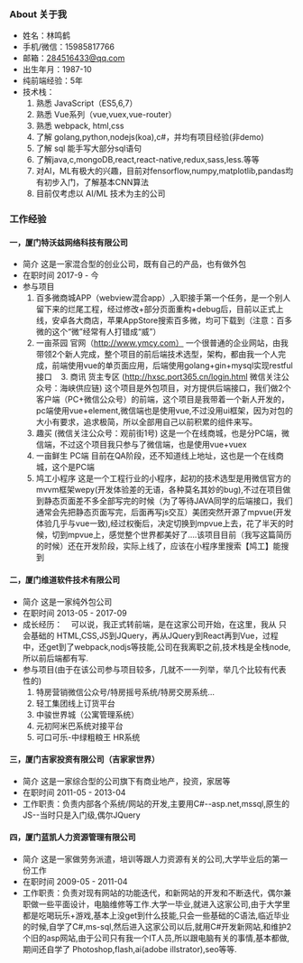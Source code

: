 ### About 关于我
* 姓名：林鸣鹤
* 手机/微信：15985817766
* 邮箱：284516433@qq.com
* 出生年月：1987-10
* 纯前端经验：5年
* 技术栈：
    1. 熟悉 JavaScript（ES5,6,7）
    2. 熟悉 Vue系列（vue,vuex,vue-router）
    3. 熟悉 webpack, html,css
    4. 了解 golang,python,nodejs(koa),c#，并均有项目经验(非demo)
    5. 了解 sql 能手写大部分sql语句
    6. 了解java,c,mongoDB,react,react-native,redux,sass,less.等等 
    7. 对AI，ML有极大的兴趣，目前对fensorflow,numpy,matplotlib,pandas均有初步入门，了解基本CNN算法
    8. 目前仅考虑以 AI/ML 技术为主的公司
### 工作经验
#### 一，厦门特沃兹网络科技有限公司
* 简介 这是一家混合型的创业公司，既有自己的产品，也有做外包
* 在职时间 2017-9 - 今
* 参与项目
    1. 百多微商城APP（webview混合app）,入职接手第一个任务，是一个别人留下来的烂尾工程，经过修改+部分页面重构+debug后，目前以正式上线，安卓各大商店，苹果AppStore搜索百多微，均可下载到（注意：百多微的这个“微”经常有人打错成“威”）
    2. 一亩茶园 官网（http://www.ymcy.com） 一个很普通的企业网站，由我带领2个新人完成，整个项目的前后端技术选型，架构，都由我一个人完成，前端使用vue的单页面应用，后端使用golang+gin+mysql实现restful接口
    3. 商讯 货主专区 (http://hxsc.port365.cn/login.html 微信关注公众号：海峡供应链) 这个项目是外包项目，对方提供后端接口，我们做2个客户端（PC+微信公众号）的前端，这个项目是我带着一个新人开发的，pc端使用vue+element,微信端也是使用vue,不过没用ui框架，因为对包的大小有要求，追求极简，所以全部用自己以前积累的组件来写。
    4. 趣买 (微信关注公众号：观前街1号) 这是一个在线商城，也是分PC端，微信端，不过这个项目我只参与了微信端，也是使用vue+vuex
    5. 一亩鲜生 PC端 目前在QA阶段，还不知道线上地址，这也是一个在线商城，这个是PC端
    6. 鸠工小程序 这是一个工程行业的小程序，起初的技术选型是用微信官方的mvvm框架wepy(开发体验差的无语，各种莫名其妙的bug),不过在项目做到静态页面差不多全部写完的时候（为了等待JAVA同学的后端接口，我们通常会先把静态页面写完，后面再写js交互）美团突然开源了mpvue(开发体验几乎与vue一致),经过权衡后，决定切换到mpvue上去，花了半天的时候，切到mpvue上，感觉整个世界都美好了....该项目目前（我写这篇简历的时候）还在开发阶段，实际上线了，应该在小程序里搜索【鸠工】能搜到
#### 二，厦门维道软件技术有限公司
* 简介 这是一家纯外包公司
* 在职时间 2013-05 - 2017-09
* 成长经历：
    可以说，我正式转前端，是在这家公司开始，在这里，我从 只会基础的 HTML,CSS,JS到JQuery，再从JQuery到React再到Vue，过程中，还get到了webpack,nodjs等技能,公司在我离职之前,技术栈是全栈node,所以前后端都有写.
* 参与项目(由于在该公司参与项目较多，几就不一一列举，举几个比较有代表性的)
    1. 特房营销微信公众号/特房摇号系统/特房交房系统...
    2. 轻工集团线上订货平台
    3. 中骏世界城（公寓管理系统）
    4. 元初阿米巴系统对接平台
    5. 可口可乐-中绿粗粮王 HR系统
#### 三，厦门吉家投资有限公司（吉家家世界）
* 简介 这是一家综合型的公司旗下有商业地产，投资，家居等
* 在职时间 2011-05 - 2013-04
* 工作职责：负责内部各个系统/网站的开发,主要用C#--asp.net,mssql,原生的JS--当时只是入门级,偶尔JQuery
#### 四，厦门蓝凯人力资源管理有限公司
* 简介 这是一家做劳务派遣，培训等跟人力资源有关的公司,大学毕业后的第一份工作
* 在职时间 2009-05 - 2011-04
* 工作职责：负责对现有网站的功能迭代，和新网站的开发和不断迭代，偶尔兼职做一些平面设计，电脑维修等工作.大学一毕业,就进入这家公司,由于大学里都是吃喝玩乐+游戏,基本上没get到什么技能,只会一些基础的C语法,临近毕业的时候,自学了C#,ms-sql,然后进入这家公司以后,就用C#开发新网站,和维护2个旧的asp网站,由于公司只有我一个IT人员,所以跟电脑有关的事情,基本都做,期间还自学了 Photoshop,flash,ai(adobe illstrator),seo等等.
